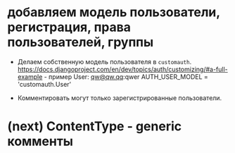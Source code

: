 # добавляем модель пользователи, регистрация, права пользователей, группы #

 * Делаем собственную модель пользователя в `customauth`.
https://docs.djangoproject.com/en/dev/topics/auth/customizing/#a-full-example - пример
User: qw@qw.qq:qwer
AUTH_USER_MODEL = 'customauth.User'

 * Комментировать могут только зарегистрированные пользователи.

# (next) ContentType - generic комменты #

